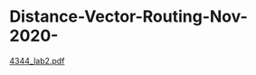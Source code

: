 # Distance-Vector-Routing-Nov-2020-
[4344_lab2.pdf](https://github.com/SugamB/Distance-Vector-Routing-Nov-2020-/files/6920428/4344_lab2.pdf)

